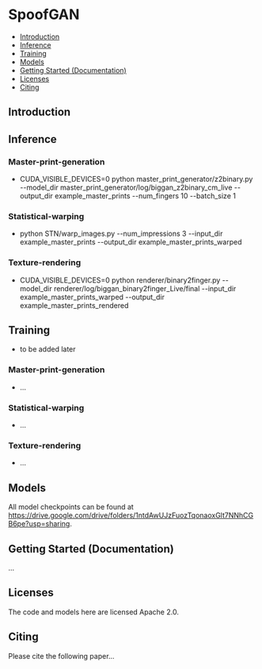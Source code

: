 # SpoofGAN
- [Introduction](#Introduction)
- [Inference](#Inference)
- [Training](#Training)
- [Models](#Models)
- [Getting Started (Documentation)](#Getting-Started-Documentation)
- [Licenses](#Licenses)
- [Citing](#Citing)

## Introduction

## Inference

### Master-print-generation
* CUDA_VISIBLE_DEVICES=0 python master_print_generator/z2binary.py --model_dir master_print_generator/log/biggan_z2binary_cm_live --output_dir example_master_prints --num_fingers 10 --batch_size 1

### Statistical-warping
* python STN/warp_images.py --num_impressions 3 --input_dir example_master_prints --output_dir example_master_prints_warped

### Texture-rendering
* CUDA_VISIBLE_DEVICES=0 python renderer/binary2finger.py --model_dir renderer/log/biggan_binary2finger_Live/final --input_dir example_master_prints_warped --output_dir example_master_prints_rendered

## Training
* to be added later

### Master-print-generation
* ...

### Statistical-warping
* ...

### Texture-rendering
* ...

## Models

All model checkpoints can be found at https://drive.google.com/drive/folders/1ntdAwUJzFuozTqonaoxGlt7NNhCGB6pe?usp=sharing. 

## Getting Started (Documentation)

...

## Licenses

The code and models here are licensed Apache 2.0.

## Citing

Please cite the following paper...

